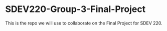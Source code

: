# SDEV220-Group-3-Final-Project
This is the repo we will use to collaborate on the Final Project for SDEV 220.
